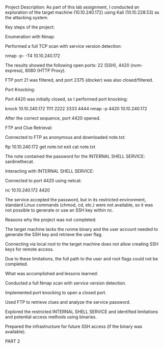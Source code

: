 Project Description:
As part of this lab assignment, I conducted an exploration of the target machine (10.10.240.172) using Kali (10.10.228.53) as the attacking system.

Key steps of the project:

Enumeration with Nmap:

Performed a full TCP scan with service version detection:

nmap -p- -T4 10.10.240.172


The results showed the following open ports: 22 (SSH), 4420 (nvm-express), 8080 (HTTP Proxy).

FTP port 21 was filtered, and port 2375 (docker) was also closed/filtered.

Port Knocking:

Port 4420 was initially closed, so I performed port knocking:

knock 10.10.240.172 1111 2222 3333 4444
nmap -p 4420 10.10.240.172


After the correct sequence, port 4420 opened.

FTP and Clue Retrieval:

Connected to FTP as anonymous and downloaded note.txt:

ftp 10.10.240.172
get note.txt
exit
cat note.txt


The note contained the password for the INTERNAL SHELL SERVICE: sardinethecat.

Interacting with INTERNAL SHELL SERVICE:

Connected to port 4420 using netcat:

nc 10.10.240.172 4420


The service accepted the password, but in its restricted environment, standard Linux commands (chmod, cd, etc.) were not available, so it was not possible to generate or use an SSH key within nc.

Reasons why the project was not completed:

The target machine lacks the runme binary and the user account needed to generate the SSH key and retrieve the user flag.

Connecting via local root to the target machine does not allow creating SSH keys for remote access.

Due to these limitations, the full path to the user and root flags could not be completed.

What was accomplished and lessons learned:

Conducted a full Nmap scan with service version detection.

Implemented port knocking to open a closed port.

Used FTP to retrieve clues and analyze the service password.

Explored the restricted INTERNAL SHELL SERVICE and identified limitations and potential access methods using binaries.

Prepared the infrastructure for future SSH access (if the binary was available).


PART 2 
